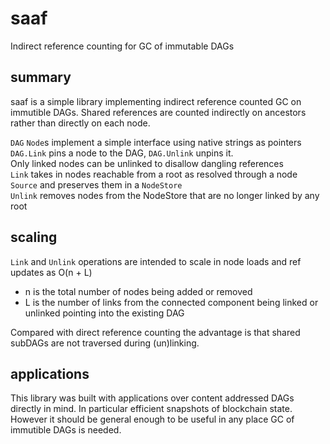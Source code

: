# saaf
Indirect reference counting for GC of immutable DAGs

## summary
 saaf is a simple library implementing indirect reference counted GC on immutible DAGs.  Shared references are counted indirectly on ancestors rather than directly on each node.
 
 `DAG` `Node`s implement a simple interface using native strings as pointers                                                                                                  
`DAG.Link` pins a node to the DAG, `DAG.Unlink` unpins it.                                                                                                                   
Only linked nodes can be unlinked to disallow dangling references                                                                                                            
`Link` takes in nodes reachable from a root as resolved through a node `Source` and preserves them in a `NodeStore`                                                          
`Unlink` removes nodes from the NodeStore that are no longer linked by any root                                                                                              
          
## scaling
`Link` and `Unlink` operations are intended to scale in node loads and ref updates as O(n + L)                                                                               
 - n is the total number of nodes being added or removed                                                                                                         
 - L is the number of links from the connected component being linked or unlinked pointing into the existing DAG

Compared with direct reference counting the advantage is that shared subDAGs are not traversed during (un)linking.  
 
## applications

This library was built with applications over content addressed DAGs directly in mind. In particular efficient snapshots of blockchain state. However it should be general enough to be useful in any place GC of immutible DAGs is needed.
